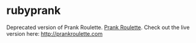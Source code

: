 rubyprank
=========
Deprecated version of Prank Roulette.  [Prank Roulette](https://github.com/sagnew/Prank-Roulette "Prank Roulette"). 
Check out the live version here: http://prankroulette.com
